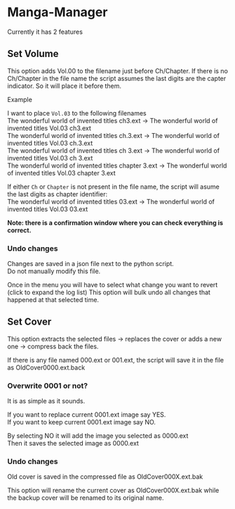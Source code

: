 
# Manga-Manager

Currently it has 2 features

## Set Volume

This option adds Vol.00 to the filename just before Ch/Chapter.
If there is no Ch/Chapter in the file name the script assumes the last digits are the capter indicator. So it will place it before them.

Example

I want to place `Vol.03` to the following filenames
<br>
The wonderful world of invented titles ch3.ext -> The wonderful world of invented titles Vol.03 ch3.ext
<br>
The wonderful world of invented titles ch.3.ext -> The wonderful world of invented titles Vol.03 ch.3.ext
<br>
The wonderful world of invented titles ch 3.ext -> The wonderful world of invented titles Vol.03 ch 3.ext
<br>
The wonderful world of invented titles chapter 3.ext -> The wonderful world of invented titles Vol.03 chapter 3.ext


If either `Ch` or `Chapter` is not present in the file name, the script will asume the last digits as chapter identifier:
<br>
The wonderful world of invented titles 03.ext -> The wonderful world of invented titles Vol.03 03.ext

**Note: there is a confirmation window where you can check everything is correct.**
### Undo changes
Changes are saved in a json file next to the python script.<br>
Do not manually modify this file.

Once in the menu you will have to select what change you want to revert (click to expand the log list)
This option will bulk undo all changes that happened at that selected time.

## Set Cover
This option extracts the selected files -> replaces the cover or adds a new one -> compress back the files.

If there is any file named 000.ext or 001.ext, the script will save it in the file as OldCover0000.ext.back

### Overwrite 0001 or not?
It is as simple as it sounds. 

If you want to replace current 0001.ext image say YES.<br>
If you want to keep current 0001.ext image say NO.

By selecting NO it will add the image you selected as 0000.ext
<br>Then it saves the selected image as 0000.ext

### Undo changes
Old cover is saved in the compressed file as OldCover000X.ext.bak

This option will rename the current cover as OldCover000X.ext.bak while the backup cover will be renamed to its original name.

